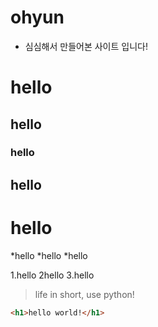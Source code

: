 # ohyun
* 심심해서 만들어본 사이트 입니다!


# hello
## hello 
### hello 
## hello 
# hello 

*hello
*hello
*hello

1.hello
2hello
3.hello

>life in short, use python!

```html
<h1>hello world!</h1>
```
